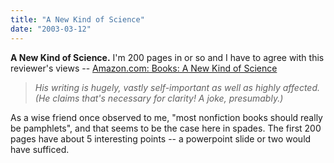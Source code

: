 ```yaml
---
title: "A New Kind of Science"
date: "2003-03-12"
---
```


**A New Kind of Science.** I'm 200 pages in or so and I have to agree with this reviewer's views -- [Amazon.com: Books: A New Kind of Science](http://www.amazon.com/exec/obidos/ASIN/1579550088/qid=1047541401/sr=2-1/ref=sr_2_1/104-6694531-1231959)

> _His writing is hugely, vastly self-important as well as highly affected. (He claims that's necessary for clarity! A joke, presumably.)_

As a wise friend once observed to me, "most nonfiction books should really be pamphlets", and that seems to be the case here in spades. The first 200 pages have about 5 interesting points -- a powerpoint slide or two would have sufficed.
